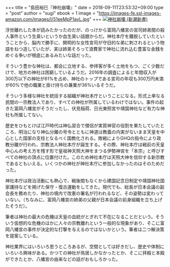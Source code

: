 +++
title = "島田裕巳『神社崩壊』"
date = 2018-09-11T23:53:32+09:00
type = "post"
author = "sugi"
ebook = 1
image = "https://images-fe.ssl-images-amazon.com/images/I/51eeMpP1avL.jpg"
+++
<a href="http://www.amazon.co.jp/exec/obidos/ASIN/4106107775/chezsugi-22/ref=nosim/" name="amazletlink" target="_blank"><img src="https://images-fe.ssl-images-amazon.com/images/I/51eeMpP1avL.jpg" alt="神社崩壊 (新潮新書)" class="alignleft" /></a>

浮世離れした本が読みたかったのだが、のっけから富岡八幡宮の宮司姉弟間の殺人事件という生臭いというか血生臭い話題からだ。神社本庁を離脱していたということから、脳内で勝手に、開明的な女性宮司が守旧的な弟に刺されるという物語をねつ造していたが、実は姉弟そろって浪費家で神社に流れ込む豊富な金銭をめぐる争いが根底にあるみたいな話だった。

そういう豊かな神社は、都会に立地する、参拝客が多く土地をもつ、ごく少数だけで、地方の神社は困窮しているようだ。2016年の調査によると年間収入が300万以下の神社が61%を占め、神社のトップである宮司の年収も300万円未満が60%で他の職業と掛け持ちの兼業が36%いるそうだ。

そういう多様な神社を統括する組織が神社本庁ということになる。形式上単なる民間の一宗教法人であり、すべての神社が所属しているわけではない。事件の起きた富岡八幡宮がそうだったし、伏見稲荷、日光東照宮や靖国神社など有力な神社も所属してない。

歴史をひもとけば江戸時代は神仏習合で僧侶が実質神官の役割を果たしていたところ、明治になり神仏分離の号令とともに神道は教義の内実がないまま天皇を中心とした国家の支柱となるべく国教化される。敗戦によりGHQの指令により政教分離が行われ、宗教法人神社本庁が誕生する。その際、神社本庁は戦前の天皇中心んの考え方を残す形で皇祖神天照大神をまつる伊勢神宮を「本宗」と呼びすべての神社の頂点に位置付けた。このため神社本庁は天照大神を信仰する新宗教であるともいえる。いくつかの神社が神社本庁に参加しなかったのはそのためだった。

神社本庁は政治活動にも熱心で、戦後間もなくから建国記念日制定や靖国神社国家護持などを掲げた保守・復古運動をしてきた。現代でも、総長が日本会議の副会長を務めたり、神社の境内で改憲の署名が行われるなど、その姿勢は変わっていない。（ちなみに、富岡八幡宮の姉弟の父親が日本会議の前身組織を立ち上げたそうだ）。

筆者は神社の最大の危機は天皇の血統がとぎれて不在になることだという。そういう仮想的な危機のほかに人々の宗教離れという一般的な現象があり、そこに富岡八幡宮の事件が決定的な打撃を与えるのではないかという。筆者は二つ解決策を提案している。

神社業界にはいろいろ思うところあるが、空間としては好きだし、歴史や体制にいろいろ興味がある。かつての神社が鳥居しかなかったとか、そこに拝殿と本殿ができたとか、八幡宮の由来などの話がおもしろかった。

